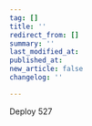 ```yaml
---
tag: []
title: ''
redirect_from: []
summary: ''
last_modified_at: 
published_at: 
new_article: false
changelog: ''

---
```

Deploy 527